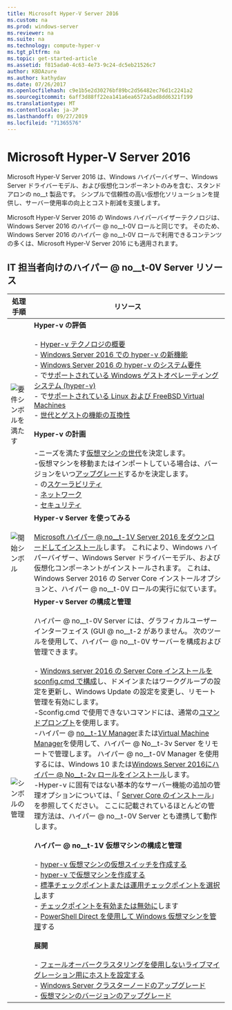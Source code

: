 ```yaml
---
title: Microsoft Hyper-V Server 2016
ms.custom: na
ms.prod: windows-server
ms.reviewer: na
ms.suite: na
ms.technology: compute-hyper-v
ms.tgt_pltfrm: na
ms.topic: get-started-article
ms.assetid: f815ada0-4c63-4e73-9c24-dc5eb21526c7
author: KBDAzure
ms.author: kathydav
ms.date: 07/26/2017
ms.openlocfilehash: c9e1b5e2d30276bf89bc2d56482ec76d1c2241a2
ms.sourcegitcommit: 6aff3d88ff22ea141a6ea6572a5ad8dd6321f199
ms.translationtype: MT
ms.contentlocale: ja-JP
ms.lasthandoff: 09/27/2019
ms.locfileid: "71365576"
---
```

# <a name="microsoft-hyper-v-server-2016"></a>Microsoft Hyper-V Server 2016

Microsoft Hyper-V Server 2016 は、Windows ハイパーバイザー、Windows Server ドライバーモデル、および仮想化コンポーネントのみを含む、スタンドアロンの no__t 製品です。 シンプルで信頼性の高い仮想化ソリューションを提供し、サーバー使用率の向上とコスト削減を支援します。

Microsoft Hyper-V Server 2016 の Windows ハイパーバイザーテクノロジは、Windows Server 2016 のハイパー @ no__t-0V ロールと同じです。 そのため、Windows Server 2016 のハイパー @ no__t-0V ロールで利用できるコンテンツの多くは、Microsoft Hyper-V Server 2016 にも適用されます。

## <a name="hyper-v-server-resources-for-it-pros"></a>IT 担当者向けのハイパー @ no__t-0V Server リソース

|処理手順|リソース|
|-|-|
|![要件シンボルを満たす](media/All_Symbols_MeetsRequirements.png)|**Hyper-v の評価**<br /><br />-   [Hyper-v テクノロジの概要](hyper-v-technology-overview.md)<br />- [Windows Server 2016 での hyper-v の新機能](what-s-new-in-hyper-v-on-windows.md)<br />-   [Windows Server 2016 の hyper-v のシステム要件](system-requirements-for-hyper-v-on-windows.md)<br />-    で[サポートされている Windows ゲストオペレーティングシステム (hyper-v)](supported-windows-guest-operating-systems-for-hyper-v-on-windows.md)<br />-    で[サポートされている Linux および FreeBSD Virtual Machines](supported-linux-and-freebsd-virtual-machines-for-hyper-v-on-windows.md)<br />-   [世代とゲストの機能の互換性](hyper-v-feature-compatibility-by-generation-and-guest.md)<br /><br />**Hyper-v の計画**<br /><br />-ニーズを満たす[仮想マシンの世代](plan/should-i-create-a-generation-1-or-2-virtual-machine-in-hyper-v.md)を決定します。 <br/>-仮想マシンを移動またはインポートしている場合は、バージョンをいつ[アップグレード](deploy/upgrade-virtual-machine-version-in-hyper-v-on-windows-or-windows-server.md)するかを決定します。 <br />-  の[スケーラビリティ](plan/plan-hyper-v-scalability-in-windows-server.md) <br />- [ネットワーク](plan/plan-hyper-v-networking-in-windows-server.md) <br />- [セキュリティ](plan/plan-hyper-v-security-in-windows-server.md)|
|![開始シンボル](media/All_Symbols_GetStarted.png)|**Hyper-v Server を使ってみる**<br /><br />[Microsoft ハイパー @ no__t-1V Server 2016 をダウンロードしてインストール](https://www.microsoft.com/evalcenter/evaluate-hyper-v-server-2016)します。 これにより、Windows ハイパーバイザー、Windows Server ドライバーモデル、および仮想化コンポーネントがインストールされます。 これは、Windows Server 2016 の Server Core インストールオプションと、ハイパー @ no__t-0V ロールの実行に似ています。|
|![シンボルの管理](media/All_Symbols_Administrator.png)|**Hyper-v Server の構成と管理**<br /><br />ハイパー @ no__t-0V Server には、グラフィカルユーザーインターフェイス \(GUI @ no__t-2 がありません。 次のツールを使用して、ハイパー @ no__t-0V サーバーを構成および管理できます。<br /><br />-   [Windows server 2016 の Server Core インストールを sconfig.cmd で構成](../../get-started/sconfig-on-ws2016.md)し、ドメインまたはワークグループの設定を更新し、Windows Update の設定を変更し、リモート管理を有効にします。<br />-Sconfig.cmd で使用できないコマンドには、通常の[コマンドプロンプト](../../administration/windows-commands/windows-commands.md)を使用します。<br />-ハイパー @ [no__t-1V Manager](https://msdn.microsoft.com/virtualization/hyperv_on_windows/user_guide/remote_host_management)または[Virtual Machine Manager](https://docs.microsoft.com/system-center/vmm)を使用して、ハイパー @ No__t-3v Server をリモートで管理します。 ハイパー @ no__t-0V Manager を使用するには、Windows 10 または[Windows Server 2016](get-started/install-the-hyper-v-role-on-windows-server.md)[にハイパー @ No__t-2v ロールをインストール](https://docs.microsoft.com/virtualization/hyper-v-on-windows/quick-start/enable-hyper-v)します。<br />-Hyper-v に固有ではない基本的なサーバー機能の追加の管理オプションについては、「 [Server Core のインストール](../../get-started/getting-started-with-server-core.md)」を参照してください。 ここに記載されているほとんどの管理方法は、ハイパー @ no__t-0V Server とも連携して動作します。<br /><br />**ハイパー @ no__t-1V 仮想マシンの構成と管理**<br /><br />-   [hyper-v 仮想マシンの仮想スイッチを作成する](get-started/create-a-virtual-switch-for-hyper-v-virtual-machines.md)<br />-   [hyper-v で仮想マシンを作成する](get-started/create-a-virtual-machine-in-hyper-v.md)<br />-   [標準チェックポイントまたは運用チェックポイントを選択し](manage/choose-between-standard-or-production-checkpoints-in-hyper-v.md)ます<br />-   [チェックポイントを有効または無効に](manage/enable-or-disable-checkpoints-in-hyper-v.md)します<br />-   [PowerShell Direct を使用して Windows 仮想マシンを管理](manage/manage-windows-virtual-machines-with-powershell-direct.md)する <br /><br />**展開**<br /><br />-   [フェールオーバークラスタリングを使用しないライブマイグレーション用にホストを設定する](deploy/set-up-hosts-for-live-migration-without-failover-clustering.md)<br />- [Windows Server クラスターノードのアップグレード](../../failover-clustering/cluster-operating-system-rolling-upgrade.md)<br />- [仮想マシンのバージョンのアップグレード](deploy/upgrade-virtual-machine-version-in-hyper-v-on-windows-or-windows-server.md)<br />|
